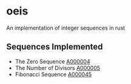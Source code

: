 # oeis
An implementation of integer sequences in rust


## Sequences Implemented 
 - The Zero Sequence [A000004](https://oeis.org/A000004)
 - The Number of Divisors [A000005](https://oeis.org/A000005)
 - Fibonacci Sequence [A000045](https://oeis.org/A000045) 